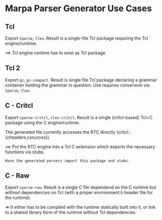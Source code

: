 # Marpa Parser Generator Use Cases

## Tcl

Export `tparse`, `tlex`. Result is a single-file Tcl package requiring the Tcl engine/runtime.

==> Tcl engine runtime has to exist as Tcl package.

## Tcl 2

Export `gc`, `gc-compact`. Result is single file Tcl package declaring
a grammar container holding the grammar in question. Use requires
conversion via `tparse`, `tlex`.

## C - Critcl

Export `cparse-critcl`, `clex-critcl`. Result is a single
(critcl-based) Tcl+C package using the C engine/runtime.

The generated file currently accesses the RTC directly
(critcl::{cheaders,csources}).

==> Put the RTC engine into a Tcl C extension which exports the
    necessary functions via stubs.

    Have the generated parsers import this package and stubs.

## C - Raw

Export `cparse-raw`. Result is a single C file dependend on the C
runtime but without dependencies on Tcl (with a proper environment.h
header file for the runtime).

=> It either has to be compiled with the runtime statically built into
   it, or link to a shared library form of the runtime without Tcl
   dependencies.
